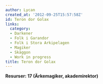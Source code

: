 ```yaml
---
author: Lycan
created_at: '2012-09-25T15:57:58Z'
id: Teron dor Golax
links:
  category:
  - Darkener
  - Folk i Garandor
  - Folk i Stora Arkipelagen
  - Magiker
  - Skäggon
  - Work in progress
title: Teron dor Golax
---
```


**Resurser: 17 (Ärkemagiker, akademirektor)** 